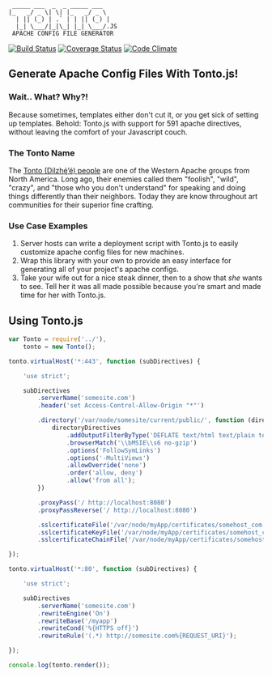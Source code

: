 ```
 _____ ___  _  _ _____ ___
|_   _/ _ \| \| |_   _/ _ \
  | || (_) | .` | | || (_) |
  |_| \___/|_|\_| |_| \___/.JS
 APACHE CONFIG FILE GENERATOR
```
[![Build Status](https://travis-ci.org/FreeAllMedia/tonto.png?branch=master)](https://travis-ci.org/FreeAllMedia/tonto)
[![Coverage Status](https://coveralls.io/repos/FreeAllMedia/tonto/badge.png?branch=master)](https://coveralls.io/r/FreeAllMedia/tonto?branch=master)
[![Code Climate](https://codeclimate.com/repos/52eb567fe30ba03a3200228b/badges/8211b5ff104e1d7c1d51/gpa.png)](https://codeclimate.com/repos/52eb567fe30ba03a3200228b/feed)

## Generate Apache Config Files With Tonto.js!

### Wait.. What? Why?!

Because sometimes, templates either don't cut it, or you get sick of setting up templates. Behold: Tonto.js with support for 591 apache directives, without leaving the comfort of your Javascript couch.

### The Tonto Name

The [Tonto (Dilzhę́’é) people](http://itcaonline.com/?page_id=1183) are one of the Western Apache groups from North America. Long ago, their enemies called them "foolish", "wild", "crazy", and "those who you don't understand" for speaking and doing things differently than their neighbors. Today they are know throughout art communities for their superior fine crafting.

### Use Case Examples

1. Server hosts can write a deployment script with Tonto.js to easily customize apache config files for new machines.
2. Wrap this library with your own to provide an easy interface for generating all of your project's apache configs.
3. Take your wife out for a nice steak dinner, then to a show that *she* wants to see. Tell her it was all made possible because you're smart and made time for her with Tonto.js.

## Using Tonto.js

```javascript
var Tonto = require('../'),
	tonto = new Tonto();

tonto.virtualHost('*:443', function (subDirectives) {

	'use strict';

    subDirectives
        .serverName('somesite.com')
        .header('set Access-Control-Allow-Origin "*"')

        .directory('/var/node/somesite/current/public/', function (directoryDirectives) {
            directoryDirectives
                .addOutputFilterByType('DEFLATE text/html text/plain text/xml text/css text/javascript application/x-javascript')
                .browserMatch('\\bMSIE\\s6 no-gzip')
                .options('FollowSymLinks')
                .options('-MultiViews')
                .allowOverride('none')
                .order('allow, deny')
                .allow('from all');
        })

        .proxyPass('/ http://localhost:8080')
        .proxyPassReverse('/ http://localhost:8080')

        .sslcertificateFile('/var/node/myApp/certificates/somehost_com.crt')
        .sslcertificateKeyFile('/var/node/myApp/certificates/somehost_com.key')
        .sslcertificateChainFile('/var/node/myApp/certificates/somehost_com_DigiCertCA.crt');

});

tonto.virtualHost('*:80', function (subDirectives) {

	'use strict';

    subDirectives
        .serverName('somesite.com')
        .rewriteEngine('On')
        .rewriteBase('/myapp')
        .rewriteCond('%{HTTPS off}')
        .rewriteRule('(.*) http://somesite.com%{REQUEST_URI}');

});

console.log(tonto.render());
```
